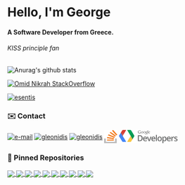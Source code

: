 <h1 align="left">Hello, I'm George</h1>

<h4 align="left">A Software Developer from Greece.</h3>

<h6 align="left">KISS principle fan</h6>

![Anurag's github stats](https://github-readme-stats-esentis.vercel.app/api?username=esentis&count_private=true&show_icons=true&theme=github_dark)

[![Omid Nikrah StackOverflow](https://github-readme-stackoverflow.vercel.app/?userID=12413404&layout=compact&theme=dark)](https://stackoverflow.com/users/12413404/esentis)

<a href="https://pub.dev/publishers/esentis.dev/packages">
<p align="left"> <img src="https://img.shields.io/badge/Published-Libraries-0175ca?style=for-the-badge&logo=flutter" alt="esentis" /> </p>
<a/>

### :envelope: Contact

<p align="left"><a href="mailto:esentakos@yahoo.gr" target="blank"><img align="center" src="https://cdn.worldvectorlogo.com/logos/mail-ios.svg" alt="e-mail" height="30" width="30" /></a>
<a href="https://linkedin.com/in/gleonidis" target="blank"><img align="center" src="https://cdn.worldvectorlogo.com/logos/linkedin-icon-2.svg" alt="gleonidis" height="30" width="30" /></a>
<a href="https://play.google.com/store/apps/dev?id=7040603848130357887" target="blank"><img align="center" src="https://cdn.worldvectorlogo.com/logos/google-play-5.svg" alt="gleonidis" height="30" width="30" /></a>
<a href="https://stackoverflow.com/users/12413404/esentis?tab=profile" target="blank"><img align="center" src="images/stack.svg" alt="stackOverflow" height="30" width="30" /></a>
<a href="https://g.dev/esen" target="blank"><img align="center" src="images/google-developers.svg" alt="Google Developers" height="30"  /></a>
</p>

### :pushpin: Pinned Repositories

<a href="https://github.com/esentis/Flutter-Movies-Application">
  <img align="center" src="https://github-readme-stats-coral-one.vercel.app/api/pin/?username=esentis&repo=Flutter-Movies-Application&theme=github_dark" />
</a>
<a href="https://github.com/esentis/string_extensions">
  <img align="center" src="https://github-readme-stats-coral-one.vercel.app/api/pin/?username=esentis&repo=string_extensions&theme=github_dark" />
</a>
<a href="https://github.com/esentis/multiple_search_selection">
  <img align="center" src="https://github-readme-stats-esentis.vercel.app/api/pin/?username=esentis&repo=multiple_search_selection&theme=github_dark" />
</a>
<a href="https://github.com/esentis/photocanvas">
  <img align="center" src="https://github-readme-stats-coral-one.vercel.app/api/pin/?username=esentis&repo=photocanvas&theme=github_dark" />
</a>
<a href="https://github.com/esentis/personal-website-flutter">
  <img align="center" src="https://github-readme-stats-coral-one.vercel.app/api/pin/?username=esentis&repo=personal-website-flutter&theme=github_dark" />
</a>
<a href="https://github.com/esentis/ieemdb-adopse-2021">
  <img align="center" src="https://github-readme-stats-coral-one.vercel.app/api/pin/?username=esentis&repo=ieemdb-adopse-2021&theme=github_dark" />
</a>
<a href="https://github.com/esentis/Blue-Waves-Flutter">
  <img align="center" src="https://github-readme-stats-coral-one.vercel.app/api/pin/?username=esentis&repo=Blue-Waves-Flutter&theme=github_dark" />
</a>
<a href="https://github.com/esentis/load_switch">
  <img align="center" src="https://github-readme-stats-coral-one.vercel.app/api/pin/?username=esentis&repo=load_switch&theme=github_dark" />
</a>
<a href="https://github.com/esentis/Real-Pet-Online-Catalog">
  <img align="center" src="https://github-readme-stats-coral-one.vercel.app/api/pin/?username=esentis&repo=Real-Pet-Online-Catalog&theme=github_dark" />
</a>
<a href="https://github.com/esentis/feelm-movie-guru">
  <img align="center" src="https://github-readme-stats-coral-one.vercel.app/api/pin/?username=esentis&repo=feelm-movie-guru&theme=github_dark" />
</a>
